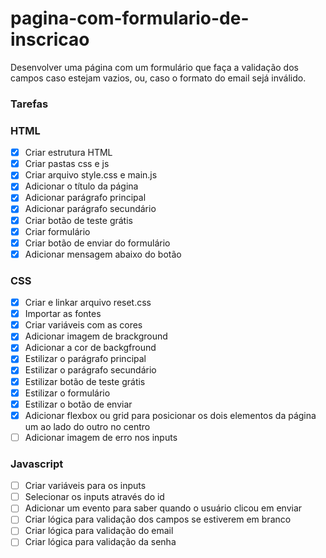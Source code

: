 # pagina-com-formulario-de-inscricao
Desenvolver uma página com um formulário que faça a validação dos campos caso estejam vazios, ou, caso o formato do email sejá inválido. 


### Tarefas 

### HTML

- [X] Criar estrutura HTML
- [X] Criar pastas css e js
- [X] Criar arquivo style.css e main.js
- [X] Adicionar o título da página
- [X] Adicionar parágrafo principal
- [X] Adicionar parágrafo secundário
- [X] Criar botão de teste grátis
- [X] Criar formulário 
- [X] Criar botão de enviar do formulário
- [X] Adicionar mensagem abaixo do botão

### CSS

- [X] Criar e linkar arquivo reset.css
- [X] Importar as fontes
- [X] Criar variáveis com as cores 
- [X] Adicionar imagem de brackground
- [X] Adicionar a cor de backgfround
- [X] Estilizar o parágrafo principal
- [X] Estilizar o parágrafo secundário
- [X] Estilizar botão de teste grátis
- [X] Estilizar o formulário
- [X] Estilizar o botão de enviar
- [X] Adicionar flexbox ou grid para posicionar os dois elementos da página um ao lado do outro no centro
- [ ] Adicionar imagem de erro nos inputs 

### Javascript

- [ ] Criar variáveis para os inputs
- [ ] Selecionar os inputs através do id
- [ ] Adicionar um evento para saber quando o usuário clicou em enviar
- [ ] Criar lógica para validação dos campos se estiverem em branco
- [ ] Criar lógica para validação do email 
- [ ] Criar lógica para validação da senha
